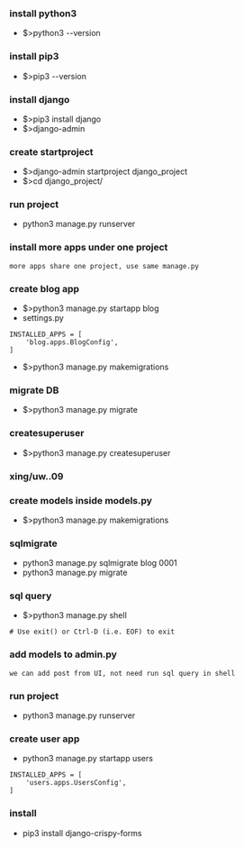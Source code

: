 ### install python3 
- $>python3 --version 
### install pip3 
- $>pip3 --version 
### install django 
- $>pip3 install django 
- $>django-admin 
### create startproject
- $>django-admin startproject django_project 
- $>cd django_project/
### run project
- python3 manage.py runserver

### install more apps under one project
```
more apps share one project, use same manage.py
```
### create blog app
- $>python3 manage.py startapp blog
- settings.py
```
INSTALLED_APPS = [
    'blog.apps.BlogConfig',
]
```
- $>python3 manage.py makemigrations
### migrate DB
- $>python3 manage.py migrate
### createsuperuser
- $>python3 manage.py createsuperuser
### xing/uw..09
### create models inside models.py
- $>python3 manage.py makemigrations
### sqlmigrate
- python3 manage.py sqlmigrate blog 0001
- python3 manage.py migrate
### sql query
- $>python3 manage.py shell 
```
# Use exit() or Ctrl-D (i.e. EOF) to exit
```
### add models to admin.py
```
we can add post from UI, not need run sql query in shell
```
### run project
- python3 manage.py runserver

### create user app
- python3 manage.py startapp users
```
INSTALLED_APPS = [
    'users.apps.UsersConfig',
]
```

### install 
- pip3 install django-crispy-forms